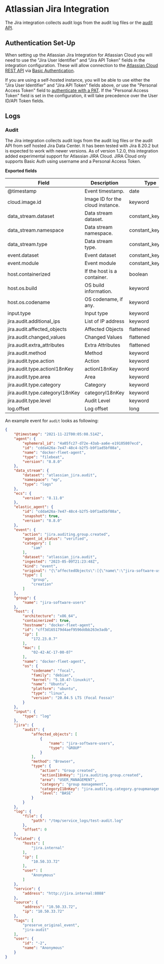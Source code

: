 # Atlassian Jira Integration

The Jira integration collects audit logs from the audit log files or the [audit API](https://confluence.atlassian.com/jiracore/audit-log-improvements-for-developers-1019401815.html).

## Authentication Set-Up

When setting up the Atlassian Jira Integration for Atlassian Cloud you will need to use the "Jira User Identifier" and "Jira API Token" fields in the integration configuration. These will allow connection to the [Atlassian Cloud REST API](https://developer.atlassian.com/cloud/jira/platform/basic-auth-for-rest-apis/) via [Basic Authentication](https://developer.atlassian.com/server/jira/platform/basic-authentication/).

If you are using a self-hosted instance, you will be able to use either the "Jira User Identifier" and "Jira API Token" fields above, *or* use the "Personal Access Token" field to [authenticate with a PAT](https://confluence.atlassian.com/enterprise/using-personal-access-tokens-1026032365.html). If the "Personal Access Token" field is set in the configuration, it will take precedence over the User ID/API Token fields. 

## Logs

### Audit

The Jira integration collects audit logs from the audit log files or the audit API from self hosted Jira Data Center. It has been tested with Jira 8.20.2 but is expected to work with newer versions.  As of version 1.2.0, this integration added experimental support for Atlassian JIRA Cloud.  JIRA Cloud only supports Basic Auth using username and a Personal Access Token.

**Exported fields**

| Field | Description | Type |
|---|---|---|
| @timestamp | Event timestamp. | date |
| cloud.image.id | Image ID for the cloud instance. | keyword |
| data_stream.dataset | Data stream dataset. | constant_keyword |
| data_stream.namespace | Data stream namespace. | constant_keyword |
| data_stream.type | Data stream type. | constant_keyword |
| event.dataset | Event dataset | constant_keyword |
| event.module | Event module | constant_keyword |
| host.containerized | If the host is a container. | boolean |
| host.os.build | OS build information. | keyword |
| host.os.codename | OS codename, if any. | keyword |
| input.type | Input type | keyword |
| jira.audit.additional_ips | List of IP address | keyword |
| jira.audit.affected_objects | Affected Objects | flattened |
| jira.audit.changed_values | Changed Values | flattened |
| jira.audit.extra_attributes | Extra Attributes | flattened |
| jira.audit.method | Method | keyword |
| jira.audit.type.action | Action | keyword |
| jira.audit.type.actionI18nKey | actionI18nKey | keyword |
| jira.audit.type.area | Area | keyword |
| jira.audit.type.category | Category | keyword |
| jira.audit.type.categoryI18nKey | categoryI18nKey | keyword |
| jira.audit.type.level | Audit Level | keyword |
| log.offset | Log offset | long |


An example event for `audit` looks as following:

```json
{
    "@timestamp": "2021-11-22T00:05:08.514Z",
    "agent": {
        "ephemeral_id": "4a05fc27-d72e-43ab-aa6e-e19105807ecd",
        "id": "cdda426a-7e47-48c4-b2f5-b9f1ad5bf08a",
        "name": "docker-fleet-agent",
        "type": "filebeat",
        "version": "8.8.0"
    },
    "data_stream": {
        "dataset": "atlassian_jira.audit",
        "namespace": "ep",
        "type": "logs"
    },
    "ecs": {
        "version": "8.11.0"
    },
    "elastic_agent": {
        "id": "cdda426a-7e47-48c4-b2f5-b9f1ad5bf08a",
        "snapshot": true,
        "version": "8.8.0"
    },
    "event": {
        "action": "jira.auditing.group.created",
        "agent_id_status": "verified",
        "category": [
            "iam"
        ],
        "dataset": "atlassian_jira.audit",
        "ingested": "2023-05-09T21:23:48Z",
        "kind": "event",
        "original": "{\"affectedObjects\":[{\"name\":\"jira-software-users\",\"type\":\"GROUP\"}],\"auditType\":{\"action\":\"Group created\",\"actionI18nKey\":\"jira.auditing.group.created\",\"area\":\"USER_MANAGEMENT\",\"category\":\"group management\",\"categoryI18nKey\":\"jira.auditing.category.groupmanagement\",\"level\":\"BASE\"},\"author\":{\"id\":\"-2\",\"name\":\"Anonymous\",\"type\":\"user\"},\"changedValues\":[],\"extraAttributes\":[],\"method\":\"Browser\",\"source\":\"10.50.33.72\",\"system\":\"http://jira.internal:8088\",\"timestamp\":{\"epochSecond\":1637539508,\"nano\":514000000},\"version\":\"1.0\"}",
        "type": [
            "group",
            "creation"
        ]
    },
    "group": {
        "name": "jira-software-users"
    },
    "host": {
        "architecture": "x86_64",
        "containerized": true,
        "hostname": "docker-fleet-agent",
        "id": "cff3d165179d4aef9596ddbb263e3adb",
        "ip": [
            "172.23.0.7"
        ],
        "mac": [
            "02-42-AC-17-00-07"
        ],
        "name": "docker-fleet-agent",
        "os": {
            "codename": "focal",
            "family": "debian",
            "kernel": "5.10.47-linuxkit",
            "name": "Ubuntu",
            "platform": "ubuntu",
            "type": "linux",
            "version": "20.04.5 LTS (Focal Fossa)"
        }
    },
    "input": {
        "type": "log"
    },
    "jira": {
        "audit": {
            "affected_objects": [
                {
                    "name": "jira-software-users",
                    "type": "GROUP"
                }
            ],
            "method": "Browser",
            "type": {
                "action": "Group created",
                "actionI18nKey": "jira.auditing.group.created",
                "area": "USER_MANAGEMENT",
                "category": "group management",
                "categoryI18nKey": "jira.auditing.category.groupmanagement",
                "level": "BASE"
            }
        }
    },
    "log": {
        "file": {
            "path": "/tmp/service_logs/test-audit.log"
        },
        "offset": 0
    },
    "related": {
        "hosts": [
            "jira.internal"
        ],
        "ip": [
            "10.50.33.72"
        ],
        "user": [
            "Anonymous"
        ]
    },
    "service": {
        "address": "http://jira.internal:8088"
    },
    "source": {
        "address": "10.50.33.72",
        "ip": "10.50.33.72"
    },
    "tags": [
        "preserve_original_event",
        "jira-audit"
    ],
    "user": {
        "id": "-2",
        "name": "Anonymous"
    }
}
```

